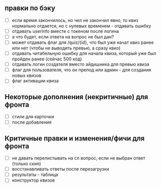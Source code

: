 ## правки по бэку
- [ ] если время закончилось, но чел не закончил явно, то квиз нормально отдается, но с нулевых временем - отдавать ошибку
- [ ] отдавать userInfo вместе с токеном после логина
- [ ] а что будет, если ответа на вопрос не был дан?
- [ ] может отдавать флаг для /quiz/{id}, что был уже начат квиз ранее или нет (чтобы не выводить превью, а сразу квиз)
- [ ] отдавать читабельную ошибку для начала квиза, который уже был пройден ранее (сейчас 500 код)
- [ ] отдавать логин создателя вместо айдишника для превью квиза
- [ ] флаг для пользователя, что он препод или админ - для создания новых квизов
- [ ] флаг активации квиза

## Некоторые дополнения (некритичные) для фронта
- [ ] стили для карточки
- [ ] после добавления 

## Критичные правки и изменения/фичи для фронта
- [ ] не давать перелистывать на сл вопрос, если не выбран ответ (только скип)
- [ ] восстанавливать ответы после перезагрузки
- [ ] результаты - таблица
- [ ] конструктор квизов